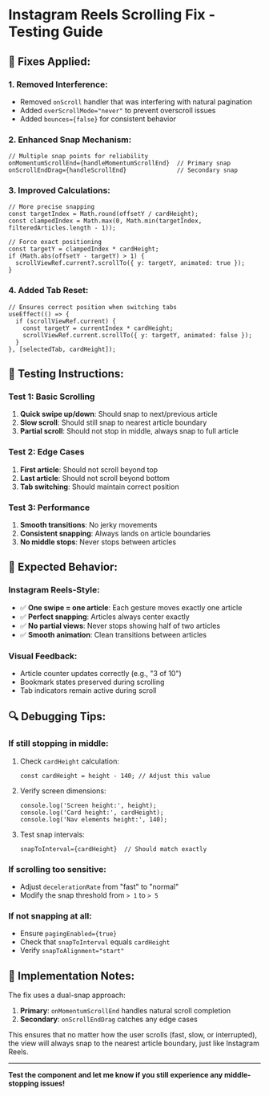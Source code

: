 # Instagram Reels Scrolling Fix - Testing Guide

## 🔧 **Fixes Applied:**

### **1. Removed Interference:**
- Removed `onScroll` handler that was interfering with natural pagination
- Added `overScrollMode="never"` to prevent overscroll issues
- Added `bounces={false}` for consistent behavior

### **2. Enhanced Snap Mechanism:**
```tsx
// Multiple snap points for reliability
onMomentumScrollEnd={handleMomentumScrollEnd}  // Primary snap
onScrollEndDrag={handleScrollEnd}              // Secondary snap
```

### **3. Improved Calculations:**
```tsx
// More precise snapping
const targetIndex = Math.round(offsetY / cardHeight);
const clampedIndex = Math.max(0, Math.min(targetIndex, filteredArticles.length - 1));

// Force exact positioning
const targetY = clampedIndex * cardHeight;
if (Math.abs(offsetY - targetY) > 1) {
  scrollViewRef.current?.scrollTo({ y: targetY, animated: true });
}
```

### **4. Added Tab Reset:**
```tsx
// Ensures correct position when switching tabs
useEffect(() => {
  if (scrollViewRef.current) {
    const targetY = currentIndex * cardHeight;
    scrollViewRef.current.scrollTo({ y: targetY, animated: false });
  }
}, [selectedTab, cardHeight]);
```

## 🧪 **Testing Instructions:**

### **Test 1: Basic Scrolling**
1. **Quick swipe up/down**: Should snap to next/previous article
2. **Slow scroll**: Should still snap to nearest article boundary
3. **Partial scroll**: Should not stop in middle, always snap to full article

### **Test 2: Edge Cases**
1. **First article**: Should not scroll beyond top
2. **Last article**: Should not scroll beyond bottom
3. **Tab switching**: Should maintain correct position

### **Test 3: Performance**
1. **Smooth transitions**: No jerky movements
2. **Consistent snapping**: Always lands on article boundaries
3. **No middle stops**: Never stops between articles

## 🎯 **Expected Behavior:**

### **Instagram Reels-Style:**
- ✅ **One swipe = one article**: Each gesture moves exactly one article
- ✅ **Perfect snapping**: Articles always center exactly
- ✅ **No partial views**: Never stops showing half of two articles
- ✅ **Smooth animation**: Clean transitions between articles

### **Visual Feedback:**
- Article counter updates correctly (e.g., "3 of 10")
- Bookmark states preserved during scrolling
- Tab indicators remain active during scroll

## 🔍 **Debugging Tips:**

### **If still stopping in middle:**
1. Check `cardHeight` calculation:
   ```tsx
   const cardHeight = height - 140; // Adjust this value
   ```

2. Verify screen dimensions:
   ```tsx
   console.log('Screen height:', height);
   console.log('Card height:', cardHeight);
   console.log('Nav elements height:', 140);
   ```

3. Test snap intervals:
   ```tsx
   snapToInterval={cardHeight}  // Should match exactly
   ```

### **If scrolling too sensitive:**
- Adjust `decelerationRate` from "fast" to "normal"
- Modify the snap threshold from `> 1` to `> 5`

### **If not snapping at all:**
- Ensure `pagingEnabled={true}`
- Check that `snapToInterval` equals `cardHeight`
- Verify `snapToAlignment="start"`

## 🚀 **Implementation Notes:**

The fix uses a dual-snap approach:
1. **Primary**: `onMomentumScrollEnd` handles natural scroll completion
2. **Secondary**: `onScrollEndDrag` catches any edge cases

This ensures that no matter how the user scrolls (fast, slow, or interrupted), the view will always snap to the nearest article boundary, just like Instagram Reels.

---

**Test the component and let me know if you still experience any middle-stopping issues!**
